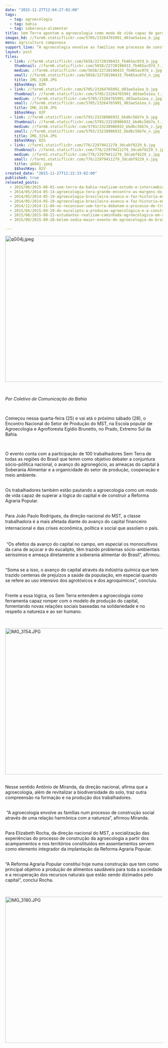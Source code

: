 ```yaml
---
date: "2015-11-27T12:04:27-02:00"
tags:
  - tag: agroecologia
  - tag: bahia
  - tag: soberania-alimentar
title: Sem Terra apontam a agroecologia como modo de vida capaz de garantir a Soberania Alimentar
images_hd: //farm6.staticflickr.com/5705/23264765991_d03ae5a1ea_b.jpg
menu: agricultura camponesa
support_line: “A agroecologia envolve as famílias num processo de construção social através de uma relação harmônica com a natureza”.
layout: post
files:
  - link: //farm6.staticflickr.com/5658/22720190433_fb465ac07d_b.jpg
    thumbnail: //farm6.staticflickr.com/5658/22720190433_fb465ac07d_t.jpg
    medium: //farm6.staticflickr.com/5658/22720190433_fb465ac07d_z.jpg
    small: //farm6.staticflickr.com/5658/22720190433_fb465ac07d_n.jpg
    title: IMG_3180.JPG
    $$hashKey: 02M
  - link: //farm6.staticflickr.com/5705/23264765991_d03ae5a1ea_b.jpg
    thumbnail: //farm6.staticflickr.com/5705/23264765991_d03ae5a1ea_t.jpg
    medium: //farm6.staticflickr.com/5705/23264765991_d03ae5a1ea_z.jpg
    small: //farm6.staticflickr.com/5705/23264765991_d03ae5a1ea_n.jpg
    title: IMG_3130.JPG
    $$hashKey: 02P
  - link: //farm6.staticflickr.com/5793/23238986932_bbd6c56b7e_b.jpg
    thumbnail: //farm6.staticflickr.com/5793/23238986932_bbd6c56b7e_t.jpg
    medium: //farm6.staticflickr.com/5793/23238986932_bbd6c56b7e_z.jpg
    small: //farm6.staticflickr.com/5793/23238986932_bbd6c56b7e_n.jpg
    title: IMG_3154.JPG
    $$hashKey: 02S
  - link: //farm1.staticflickr.com/776/22979411279_3dcabf9229_b.jpg
    thumbnail: //farm1.staticflickr.com/776/22979411279_3dcabf9229_t.jpg
    medium: //farm1.staticflickr.com/776/22979411279_3dcabf9229_z.jpg
    small: //farm1.staticflickr.com/776/22979411279_3dcabf9229_n.jpg
    title: qG04j.jpeg
    $$hashKey: 02V
created_date: "2015-11-27T12:22:33-02:00"
published: true
releated_posts:
  - 2015/06/2015-06-01-sem-terra-da-bahia-realizam-estudo-e-intercambio-de-experiencias-agroecologicas.md
  - 2014/05/2014-05-14-agroecologia-tera-grande-encontro-as-margens-do-sao-francisco.md-e
  - 2014/05/2014-05-19-agroecologia-brasileira-avanca-e-faz-historia-em-encontro-nacional.md-e
  - 2014/05/2014-05-19-agroecologia-brasileira-avanca-e-faz-historia-em-encontro-nacional.md
  - 2014/12/2014-11-04-no-reconcavo-sem-terra-debatem-o-processo-de-transicao-agroecologica.md
  - 2015/04/2015-04-29-do-eucalipto-a-producao-agroecologica-e-a-construcao-da-escola-popular.md
  - 2015/08/2015-08-21-estudantes-realizam-caminhada-agroecologica-em-assentamento-o-sul-da-bahia.md
  - 2015/09/2015-09-28-belem-sedia-maior-evento-de-agroecologia-do-brasil.md

---
```

<p><img alt="qG04j.jpeg" height="466" src="//farm1.staticflickr.com/776/22979411279_3dcabf9229_b.jpg" width="700" /></p>

<p>&nbsp;</p>

<p><em>Por Coletivo de Comunica&ccedil;&atilde;o&nbsp;da Bahia</em></p>

<p>&nbsp;</p>

<p>Come&ccedil;ou nessa&nbsp;quarta-feira (25) e vai at&aacute; o pr&oacute;ximo s&aacute;bado (28),&nbsp;o Encontro Nacional do Setor de Produ&ccedil;&atilde;o do MST, na Escola popular de Agroecologia e Agrofloresta Eg&iacute;dio Brunetto, no Prado, Extremo Sul da Bahia.</p>

<p>&nbsp;</p>

<p>O evento&nbsp;conta com a participa&ccedil;&atilde;o de 100 trabalhadores Sem Terra de todas as regi&otilde;es do Brasil que temm como objetivo debater&nbsp;a conjuntura s&oacute;cio-p&oacute;litica nacional, o avan&ccedil;o do agroneg&oacute;cio, as amea&ccedil;as do capital &agrave; Soberania Alimentar e a organicidade do setor de produ&ccedil;&atilde;o, coopera&ccedil;&atilde;o e meio ambiente.</p>

<p><br />
Os trabalhadores tamb&eacute;m est&atilde;o pautando&nbsp;a agroecologia como um modo de vida capaz de superar a l&oacute;gica do capital e de construir a Reforma Agraria Popular.</p>

<p><br />
Para&nbsp;Jo&atilde;o Paulo Rodrigues, da dire&ccedil;&atilde;o nacional do MST,&nbsp;a classe trabalhadora &eacute; a&nbsp;mais afetada diante do avan&ccedil;o do c<span style="line-height: 20.8px;">apital financeiro internacional e das</span>&nbsp;crises econ&ocirc;mica, pol&iacute;tica e social que assolam o pa&iacute;s.</p>

<p><br />
&nbsp;&ldquo;Os efeitos da avan&ccedil;o do capital no campo, em especial os monocultivos da cana de a&ccedil;&uacute;car e do eucalipto, t&ecirc;m trazido problemas s&oacute;cio-ambientais ser&iacute;ssimos e amea&ccedil;a diretamente a soberania alimentar do Brasil&rdquo;, afirmou.</p>

<p><br />
&ldquo;Soma se a isso, o avan&ccedil;o do capital atrav&eacute;s da ind&uacute;stria qu&iacute;mica que tem trazido centenas de preju&iacute;zos a sa&uacute;de da popula&ccedil;&atilde;o, em especial quando se refere ao uso intensivo dos agrot&oacute;xicos e dos agroqu&iacute;micos&rdquo;, concluiu.</p>

<p><br />
Frente a essa l&oacute;gica, os Sem Terra entendem a agroecologia como ferramenta capaz romper com o modelo de produ&ccedil;&atilde;o do capital, fomentando novas rela&ccedil;&otilde;es sociais baseadas na solidariedade e no respeito a natureza e ao ser humano.</p>

<p>&nbsp;</p>

<p><img alt="IMG_3154.JPG" height="466" src="//farm6.staticflickr.com/5793/23238986932_bbd6c56b7e_b.jpg" width="700" /></p>

<p><br />
Nesse sentido Ant&ocirc;nio de Miranda, da dire&ccedil;&atilde;o nacional, afirma que a agroecologia, al&eacute;m de revitalizar a biodiversidade do solo, traz outra compreens&atilde;o na forma&ccedil;&atilde;o e na produ&ccedil;&atilde;o dos trabalhadores.</p>

<p><br />
&nbsp;&ldquo;A agroecologia envolve as fam&iacute;lias num processo de constru&ccedil;&atilde;o social atrav&eacute;s de uma rela&ccedil;&atilde;o harm&ocirc;nica com a natureza&rdquo;,&nbsp;afirmou Miranda.</p>

<p><br />
Para Elizabeth Rocha, da dire&ccedil;&atilde;o nacional do MST, a socializa&ccedil;&atilde;o das experi&ecirc;ncias do processo de constru&ccedil;&atilde;o da agroecologia a partir dos acampamentos e nos territ&oacute;rios constitu&iacute;dos em assentamentos servem como elemento integrador da implanta&ccedil;&atilde;o da Reforma Agraria Popular.&nbsp;</p>

<p><br />
&ldquo;A Reforma Agraria Popular constitui hoje numa constru&ccedil;&atilde;o que tem como principal objetivo a produ&ccedil;&atilde;o de alimentos saud&aacute;veis para toda a sociedade e a recupera&ccedil;&atilde;o dos recursos naturais que est&atilde;o sendo dizimados pelo capital&rdquo;, conclui Rocha.&nbsp;</p>

<p>&nbsp;</p>

<p><img alt="IMG_3180.JPG" height="466" src="//farm6.staticflickr.com/5658/22720190433_fb465ac07d_b.jpg" width="700" /></p>
